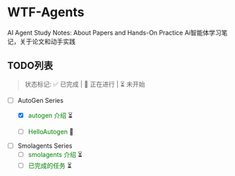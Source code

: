 # WTF-Agents
AI Agent Study Notes: About Papers and Hands-On Practice
Ai智能体学习笔记，关于论文和动手实践



## TODO列表
> 状态标记: ✅ 已完成 | 🔄 正在进行 | ⏳ 未开始

- [ ] AutoGen Series
  - [x] <span style="color:green">autogen 介绍</span> ⏳ 
  - [ ] <span style="color:green">HelloAutogen</span> 🔄


- [ ] Smolagents Series
  - [ ] <span style="color:green">smolagents 介绍</span> ⏳
  - [ ] <span style="color:green">已完成的任务</span> ⏳
